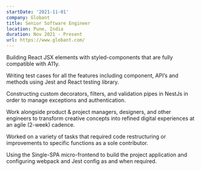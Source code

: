 ```yaml
---
startDate: '2021-11-01'
company: Globant
title: Senior Software Engineer
location: Pune, India
duration: Nov 2021 - Present
url: https://www.globant.com/
---
```


Building React JSX elements with styled-components that are fully compatible with A11y.

Writing test cases for all the features including component, API’s and methods using Jest and React testing library.

Constructing custom decorators, filters, and validation pipes in NestJs in order to manage exceptions and authentication.

Work alongside product & project managers, designers, and other engineers to transform creative concepts into refined digital experiences at an agile (2-week) cadence.

Worked on a variety of tasks that required code restructuring or improvements to specific functions as a sole contributor.

Using the Single-SPA micro-frontend to build the project application and configuring webpack and Jest config as and when required.